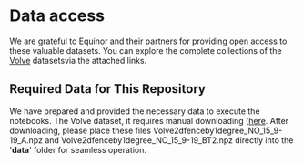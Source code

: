 # Data access  
We are grateful to Equinor and their partners for providing open access to these valuable datasets. You can explore the complete collections of the [Volve](https://www.equinor.com/energy/volve-data-sharing) datasetsvia the attached links.

## Required Data for This Repository
We have prepared and provided the necessary data to execute the notebooks. The Volve dataset, it requires manual downloading ([here](https://zenodo.org/records/11481946). After downloading, please place these files Volve2dfenceby1degree_NO_15_9-19_A.npz and Volve2dfenceby1degree_NO_15_9-19_BT2.npz directly into the '**data**' folder for seamless operation.


